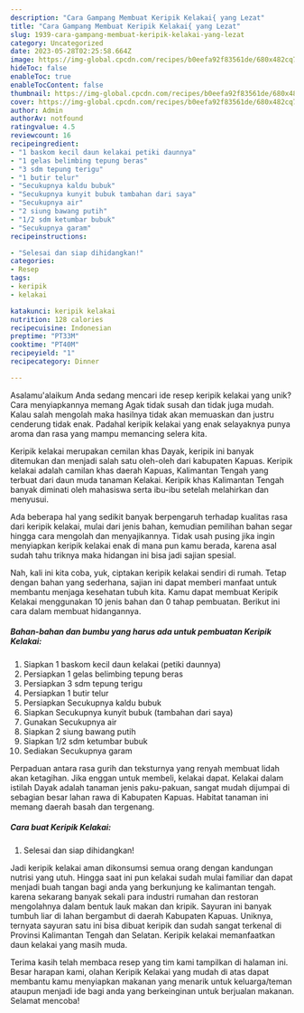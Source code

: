 ```yaml
---
description: "Cara Gampang Membuat Keripik Kelakai{ yang Lezat"
title: "Cara Gampang Membuat Keripik Kelakai{ yang Lezat"
slug: 1939-cara-gampang-membuat-keripik-kelakai-yang-lezat
category: Uncategorized
date: 2023-05-28T02:25:58.664Z
image: https://img-global.cpcdn.com/recipes/b0eefa92f83561de/680x482cq70/keripik-kelakai-foto-resep-utama.jpg
hideToc: false
enableToc: true
enableTocContent: false
thumbnail: https://img-global.cpcdn.com/recipes/b0eefa92f83561de/680x482cq70/keripik-kelakai-foto-resep-utama.jpg
cover: https://img-global.cpcdn.com/recipes/b0eefa92f83561de/680x482cq70/keripik-kelakai-foto-resep-utama.jpg
author: Admin
authorAv: notfound
ratingvalue: 4.5
reviewcount: 16
recipeingredient:
- "1 baskom kecil daun kelakai petiki daunnya"
- "1 gelas belimbing tepung beras"
- "3 sdm tepung terigu"
- "1 butir telur"
- "Secukupnya kaldu bubuk"
- "Secukupnya kunyit bubuk tambahan dari saya"
- "Secukupnya air"
- "2 siung bawang putih"
- "1/2 sdm ketumbar bubuk"
- "Secukupnya garam"
recipeinstructions:

- "Selesai dan siap dihidangkan!"
categories:
- Resep
tags:
- keripik
- kelakai

katakunci: keripik kelakai 
nutrition: 128 calories
recipecuisine: Indonesian
preptime: "PT33M"
cooktime: "PT40M"
recipeyield: "1"
recipecategory: Dinner

---
```



Asalamu'alaikum Anda sedang mencari ide resep keripik kelakai yang unik? Cara menyiapkannya memang Agak tidak susah dan tidak juga mudah. Kalau salah mengolah maka hasilnya tidak akan memuaskan dan justru cenderung tidak enak. Padahal keripik kelakai yang enak selayaknya punya aroma dan rasa yang mampu memancing selera kita.


Keripik kelakai merupakan cemilan khas Dayak, keripik ini banyak ditemukan dan menjadi salah satu oleh-oleh dari kabupaten Kapuas. Keripik kelakai adalah camilan khas daerah Kapuas, Kalimantan Tengah yang terbuat dari daun muda tanaman Kelakai. Keripik khas Kalimantan Tengah banyak diminati oleh mahasiswa serta ibu-ibu setelah melahirkan dan menyusui.

Ada beberapa hal yang sedikit banyak berpengaruh terhadap kualitas rasa dari keripik kelakai, mulai dari jenis bahan, kemudian pemilihan bahan segar hingga cara mengolah dan menyajikannya. Tidak usah pusing jika ingin menyiapkan keripik kelakai enak di mana pun kamu berada, karena asal sudah tahu triknya maka hidangan ini bisa jadi sajian spesial.


Nah, kali ini kita coba, yuk, ciptakan keripik kelakai sendiri di rumah. Tetap dengan bahan yang sederhana, sajian ini dapat memberi manfaat untuk membantu menjaga kesehatan tubuh kita. Kamu dapat membuat Keripik Kelakai menggunakan 10 jenis bahan dan 0 tahap pembuatan. Berikut ini cara dalam membuat hidangannya.

<!--inarticleads1-->

##### Bahan-bahan dan bumbu yang harus ada untuk pembuatan Keripik Kelakai:

1. Siapkan 1 baskom kecil daun kelakai (petiki daunnya)
1. Persiapkan 1 gelas belimbing tepung beras
1. Persiapkan 3 sdm tepung terigu
1. Persiapkan 1 butir telur
1. Persiapkan Secukupnya kaldu bubuk
1. Siapkan Secukupnya kunyit bubuk (tambahan dari saya)
1. Gunakan Secukupnya air
1. Siapkan 2 siung bawang putih
1. Siapkan 1/2 sdm ketumbar bubuk
1. Sediakan Secukupnya garam


Perpaduan antara rasa gurih dan teksturnya yang renyah membuat lidah akan ketagihan. Jika enggan untuk membeli, kelakai dapat. Kelakai dalam istilah Dayak adalah tanaman jenis paku-pakuan, sangat mudah dijumpai di sebagian besar lahan rawa di Kabupaten Kapuas. Habitat tanaman ini memang daerah basah dan tergenang. 

<!--inarticleads2-->

##### Cara buat Keripik Kelakai:


1. Selesai dan siap dihidangkan!

Jadi keripik kelakai aman dikonsumsi semua orang dengan kandungan nutrisi yang utuh. Hingga saat ini pun kelakai sudah mulai familiar dan dapat menjadi buah tangan bagi anda yang berkunjung ke kalimantan tengah. karena sekarang banyak sekali para industri rumahan dan restoran mengolahnya dalam bentuk lauk makan dan kripik. Sayuran ini banyak tumbuh liar di lahan bergambut di daerah Kabupaten Kapuas. Uniknya, ternyata sayuran satu ini bisa dibuat keripik dan sudah sangat terkenal di Provinsi Kalimantan Tengah dan Selatan. Keripik kelakai memanfaatkan daun kelakai yang masih muda. 

Terima kasih telah membaca resep yang tim kami tampilkan di halaman ini. Besar harapan kami, olahan Keripik Kelakai yang mudah di atas dapat membantu kamu menyiapkan makanan yang menarik untuk keluarga/teman ataupun menjadi ide bagi anda yang berkeinginan untuk berjualan makanan. Selamat mencoba!

